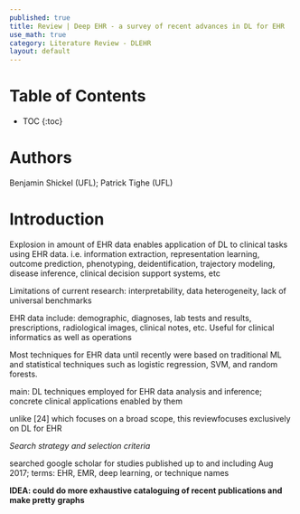```yaml
---
published: true
title: Review | Deep EHR - a survey of recent advances in DL for EHR
use_math: true
category: Literature Review - DLEHR
layout: default
---
```


# Table of Contents

* TOC
{:toc}


# Authors

Benjamin Shickel (UFL); Patrick Tighe (UFL)

# Introduction

Explosion in amount of EHR data enables application of DL to clinical tasks using EHR data.
i.e. information extraction, representation learning, outcome prediction, phenotyping, deidentification, trajectory modeling, disease inference, clinical decision support systems, etc

Limitations of current research: interpretability, data heterogeneity, lack of universal benchmarks

EHR data include: demographic, diagnoses, lab tests and results, prescriptions, radiological images, clinical notes, etc.
Useful for clinical informatics as well as operations

Most techniques for EHR data until recently were based on traditional ML and statistical techniques such as logistic regression, SVM, and random forests.

main: DL techniques employed for EHR data analysis and inference; concrete clinical applications enabled by them

unlike [24] which focuses on a broad scope, this reviewfocuses exclusively on DL for EHR

*Search strategy and selection criteria*

searched google scholar for studies published up to and including Aug 2017;
terms: EHR, EMR, deep learning, or technique names

**IDEA: could do more exhaustive cataloguing of recent publications and make pretty graphs**

